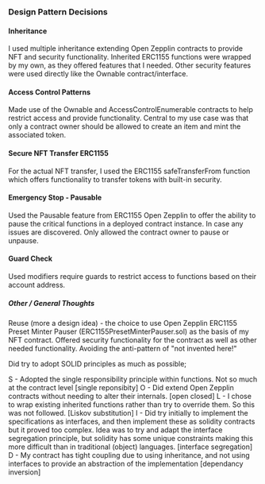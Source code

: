 ### Design Pattern Decisions

#### Inheritance
  I used multiple inheritance extending Open Zepplin contracts to provide
  NFT and security functionality. Inherited ERC1155 functions were wrapped
  by my own, as they offered features that I needed.
  Other security features were used directly like the Ownable
  contract/interface.

#### Access Control Patterns
  Made use of the Ownable and AccessControlEnumerable contracts to help
  restrict access and provide functionality. Central to my use case was
  that only a contract owner should be allowed to create an item and mint
  the associated token.

#### Secure NFT Transfer ERC1155
  For the actual NFT transfer, I used the ERC1155 safeTransferFrom function
  which offers functionality to transfer tokens with built-in security.

#### Emergency Stop - Pausable
  Used the Pausable feature from ERC1155 Open Zepplin to offer the ability
  to pause the critical functions in a deployed contract instance.
  In case any issues are discovered. Only allowed the contract owner to pause or unpause.

#### Guard Check
  Used modifiers require guards to restrict access to functions based on their account address.


##### Other / General Thoughts
  Reuse (more a design idea) - the choice to use Open Zepplin ERC1155 Preset
  Minter Pauser (ERC1155PresetMinterPauser.sol) as the basis of my NFT
  contract. Offered security functionality for the contract as well as
  other needed functionality. Avoiding the anti-pattern of "not invented
  here!"

  Did try to adopt SOLID principles as much as possible;

   S - Adopted the single responsibility principle within functions. Not
       so much at the contract level [single reponsibity]
   O - Did extend Open Zepplin contracts without needing to alter their
       internals. [open closed]
   L - I chose to wrap existing inherited functions rather than try to override
       them. So this was not followed. [Liskov substitution]
   I - Did try initially to implement the specifications as interfaces, and
       then implement these as solidity contracts but it proved too complex.
       Idea was to try and adapt the interface segregation principle, but solidity
       has some unique constraints making this more difficult than in
       traditional (object) languages. [interface segregation]
   D - My contract has tight coupling due to using inheritance, and not
       using interfaces to provide an abstraction of the implementation
       [dependancy inversion]

